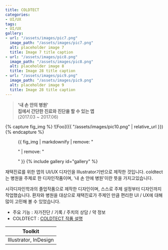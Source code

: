 ```yaml
---
title: COLDTECT
categories:
- UI/UX
tags:
- UI/UX
gallery:
- url: "/assets/images/pic7.png"
  image_path: "/assets/images/pic7.png"
  alt: placeholder image 7
  title: Image 7 title caption
- url: "/assets/images/pic8.png"
  image_path: "/assets/images/pic8.png"
  alt: placeholder image 8
  title: Image 28 title caption
- url: "/assets/images/pic9.png"
  image_path: "/assets/images/pic9.png"
  alt: placeholder image 9
  title: Image 28 title caption
---
```


><b>'내 손 안의 병원' <br>
> 집에서 간단한 진료와 진단을 할 수 있는 앱</b><br>(2017.03 ~ 2017.06)


{% capture fig_img %}
![Foo]({{ "/assets/images/pic10.png" | relative_url }})
{% endcapture %}

<figure>
  {{ fig_img | markdownify | remove: "<p>" | remove: "</p>" }}
{% include gallery id="gallery" %}
</figure>
재택진료를 위한 앱의 UI/UX 디자인을 Illustrator기반으로 제작한 것입니다. 
coldtect는 병원을 주제로 한 디자인작품이며, '내 손 안에 병원'이란 뜻을 가지고있습니다. 

시각디자인학과의 졸업작품으로 제작한 디자인이며, 스스로 주제 설정부터 디자인까지 작업했습니다.
환자와 병원을 대상으로 재택진료가 주제인 만큼
편리한 UI / UX에 대해 많이 고민해 볼 수 있었습니다.
* 주요 기능 : 자가진단 / 기록 / 주치의 상담 / 약 정보
* COLDTECT :	[COLDTECT 작품 설명](https://drive.google.com/file/d/1-dLKZULvqPCDOwgEGFJnBxyghgJQ3G4q/view?usp=sharing)																																				

| Toolkit   |  
| -------- | 
|Illustrator, InDesign|
